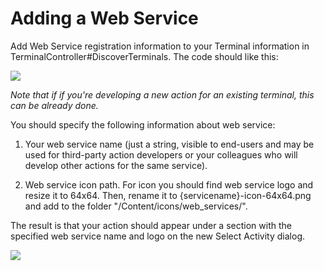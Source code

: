 # Adding a Web Service

 Add Web Service registration information to your Terminal information in TerminalController#DiscoverTerminals. The code should like this: 
 
![](../../../Docs/img/TerminalDeveloping-AddingAWebService.md-1.png)

*Note that if if you're developing a new action for an existing terminal, this can be already done.*

You should specify the following information about web service: 

1. Your web service name (just a string, visible to end-users and may be used for third-party action developers or your colleagues who will develop other actions for the same service).
2. Web service icon path. For icon you should find web service logo and resize it to 64x64. Then, rename it to {servicename}-icon-64x64.png and add to the folder "/Content/icons/web_services/".

The result is that your action should appear under a section with the specified web service name and logo on the new Select Activity dialog.

![](../../../Docs/img/TerminalDeveloping-AddingAWebService.md-2.png)